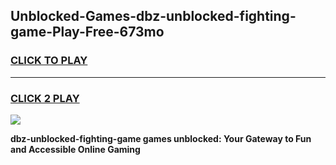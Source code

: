 
## Unblocked-Games-dbz-unblocked-fighting-game-Play-Free-673mo
<h3>
<a href="https://premium76.site?title=dbz-unblocked-fighting-game&ref=23A">CLICK TO PLAY</a></h3>
<hr>

<h3>
<a href="https://premium76.site?title=dbz-unblocked-fighting-game&ref=23A">CLICK 2 PLAY</a>
  
</h3>

<a href="https://premium76.site?title=dbz-unblocked-fighting-game&ref=23A"><img src="https://clearcache.store/games.png"></a>


**dbz-unblocked-fighting-game games unblocked: Your Gateway to Fun and Accessible Online Gaming**
